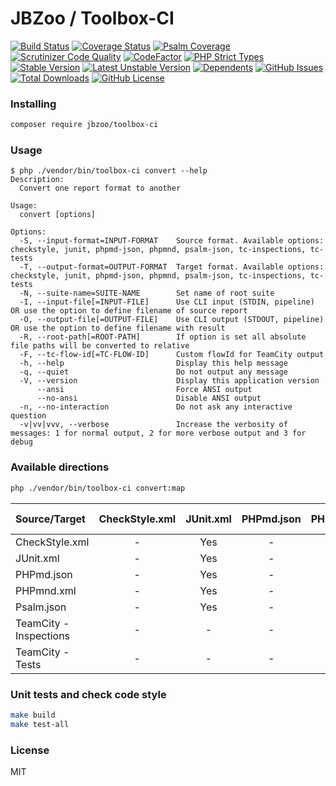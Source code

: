 # JBZoo / Toolbox-CI

[![Build Status](https://travis-ci.org/JBZoo/Toolbox-CI.svg?branch=master)](https://travis-ci.org/JBZoo/Toolbox-CI)    [![Coverage Status](https://coveralls.io/repos/JBZoo/Toolbox-CI/badge.svg)](https://coveralls.io/github/JBZoo/Toolbox-CI)    [![Psalm Coverage](https://shepherd.dev/github/JBZoo/Toolbox-CI/coverage.svg)](https://shepherd.dev/github/JBZoo/Toolbox-CI)    [![Scrutinizer Code Quality](https://scrutinizer-ci.com/g/jbzoo/toolbox-ci/badges/quality-score.png?b=master)](https://scrutinizer-ci.com/g/jbzoo/toolbox-ci/?branch=master)    [![CodeFactor](https://www.codefactor.io/repository/github/jbzoo/toolbox-ci/badge)](https://www.codefactor.io/repository/github/jbzoo/toolbox-ci/issues)    [![PHP Strict Types](https://img.shields.io/badge/strict__types-%3D1-brightgreen)](https://www.php.net/manual/en/language.types.declarations.php#language.types.declarations.strict)    
[![Stable Version](https://poser.pugx.org/jbzoo/toolbox-ci/version)](https://packagist.org/packages/jbzoo/toolbox-ci)    [![Latest Unstable Version](https://poser.pugx.org/jbzoo/toolbox-ci/v/unstable)](https://packagist.org/packages/jbzoo/toolbox-ci)    [![Dependents](https://poser.pugx.org/jbzoo/toolbox-ci/dependents)](https://packagist.org/packages/jbzoo/toolbox-ci/dependents?order_by=downloads)    [![GitHub Issues](https://img.shields.io/github/issues/jbzoo/toolbox-ci)](https://github.com/JBZoo/Toolbox-CI/issues)    [![Total Downloads](https://poser.pugx.org/jbzoo/toolbox-ci/downloads)](https://packagist.org/packages/jbzoo/toolbox-ci/stats)    [![GitHub License](https://img.shields.io/github/license/jbzoo/toolbox-ci)](https://github.com/JBZoo/Toolbox-CI/blob/master/LICENSE)



### Installing

```sh
composer require jbzoo/toolbox-ci
```


### Usage

```
$ php ./vendor/bin/toolbox-ci convert --help
Description:
  Convert one report format to another

Usage:
  convert [options]

Options:
  -S, --input-format=INPUT-FORMAT    Source format. Available options: checkstyle, junit, phpmd-json, phpmnd, psalm-json, tc-inspections, tc-tests
  -T, --output-format=OUTPUT-FORMAT  Target format. Available options: checkstyle, junit, phpmd-json, phpmnd, psalm-json, tc-inspections, tc-tests
  -N, --suite-name=SUITE-NAME        Set name of root suite
  -I, --input-file[=INPUT-FILE]      Use CLI input (STDIN, pipeline) OR use the option to define filename of source report
  -O, --output-file[=OUTPUT-FILE]    Use CLI output (STDOUT, pipeline) OR use the option to define filename with result
  -R, --root-path[=ROOT-PATH]        If option is set all absolute file paths will be converted to relative
  -F, --tc-flow-id[=TC-FLOW-ID]      Custom flowId for TeamCity output
  -h, --help                         Display this help message
  -q, --quiet                        Do not output any message
  -V, --version                      Display this application version
      --ansi                         Force ANSI output
      --no-ansi                      Disable ANSI output
  -n, --no-interaction               Do not ask any interactive question
  -v|vv|vvv, --verbose               Increase the verbosity of messages: 1 for normal output, 2 for more verbose output and 3 for debug

```



### Available directions

```sh
php ./vendor/bin/toolbox-ci convert:map
```

| Source/Target          | CheckStyle.xml | JUnit.xml | PHPmd.json | PHPmnd.xml | Psalm.json | TeamCity - Inspections | TeamCity - Tests |
|:-----------------------|:--------------:|:---------:|:----------:|:----------:|:----------:|:----------------------:|:----------------:|
| CheckStyle.xml         |       -        |    Yes    |     -      |     -      |     -      |          Yes           |       Yes        |
| JUnit.xml              |       -        |    Yes    |     -      |     -      |     -      |          Yes           |       Yes        |
| PHPmd.json             |       -        |    Yes    |     -      |     -      |     -      |          Yes           |       Yes        |
| PHPmnd.xml             |       -        |    Yes    |     -      |     -      |     -      |          Yes           |       Yes        |
| Psalm.json             |       -        |    Yes    |     -      |     -      |     -      |          Yes           |       Yes        |
| TeamCity - Inspections |       -        |     -     |     -      |     -      |     -      |           -            |        -         |
| TeamCity - Tests       |       -        |     -     |     -      |     -      |     -      |           -            |        -         |



### Unit tests and check code style

```sh
make build
make test-all
```


### License

MIT
